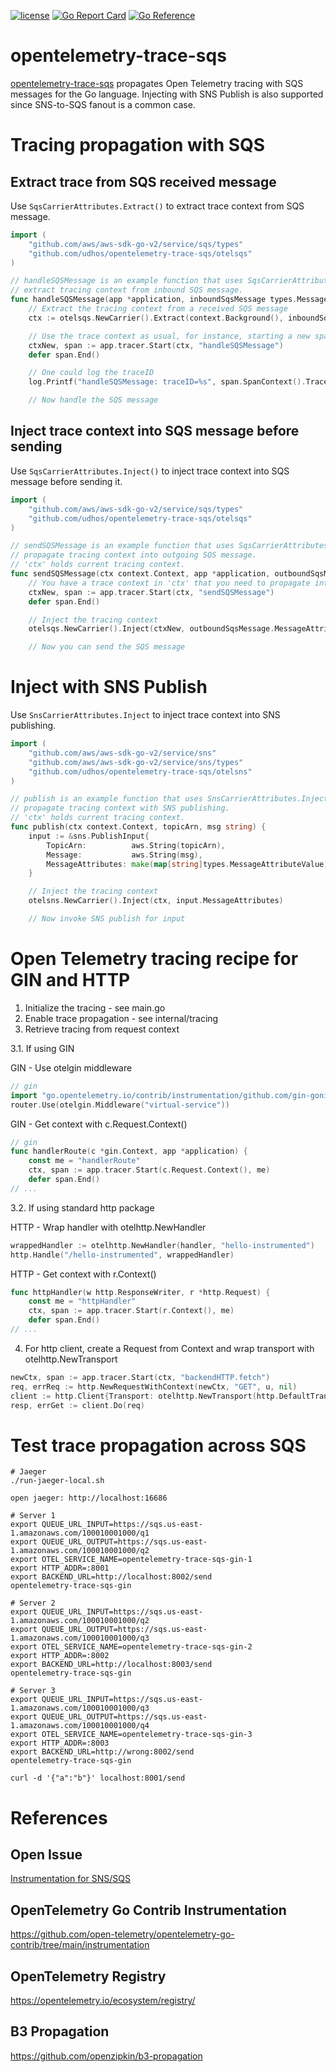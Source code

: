 [![license](http://img.shields.io/badge/license-MIT-blue.svg)](https://github.com/udhos/opentelemetry-trace-sqs/blob/main/LICENSE)
[![Go Report Card](https://goreportcard.com/badge/github.com/udhos/opentelemetry-trace-sqs)](https://goreportcard.com/report/github.com/udhos/opentelemetry-trace-sqs)
[![Go Reference](https://pkg.go.dev/badge/github.com/udhos/opentelemetry-trace-sqs.svg)](https://pkg.go.dev/github.com/udhos/opentelemetry-trace-sqs)

# opentelemetry-trace-sqs

[opentelemetry-trace-sqs](https://github.com/udhos/opentelemetry-trace-sqs) propagates Open Telemetry tracing with SQS messages for the Go language. Injecting with SNS Publish is also supported since SNS-to-SQS fanout is a common case.

# Tracing propagation with SQS

## Extract trace from SQS received message

Use `SqsCarrierAttributes.Extract()` to extract trace context from SQS message.

```go
import (
    "github.com/aws/aws-sdk-go-v2/service/sqs/types"
    "github.com/udhos/opentelemetry-trace-sqs/otelsqs"
)

// handleSQSMessage is an example function that uses SqsCarrierAttributes.Extract to
// extract tracing context from inbound SQS message.
func handleSQSMessage(app *application, inboundSqsMessage types.Message) {
    // Extract the tracing context from a received SQS message
    ctx := otelsqs.NewCarrier().Extract(context.Background(), inboundSqsMessage.MessageAttributes)

    // Use the trace context as usual, for instance, starting a new span
    ctxNew, span := app.tracer.Start(ctx, "handleSQSMessage")
    defer span.End()

    // One could log the traceID
    log.Printf("handleSQSMessage: traceID=%s", span.SpanContext().TraceID().String())

    // Now handle the SQS message
```

## Inject trace context into SQS message before sending

Use `SqsCarrierAttributes.Inject()` to inject trace context into SQS message before sending it.

```go
import (
    "github.com/aws/aws-sdk-go-v2/service/sqs/types"
    "github.com/udhos/opentelemetry-trace-sqs/otelsqs"
)

// sendSQSMessage is an example function that uses SqsCarrierAttributes.Inject to
// propagate tracing context into outgoing SQS message.
// 'ctx' holds current tracing context.
func sendSQSMessage(ctx context.Context, app *application, outboundSqsMessage types.Message) {
    // You have a trace context in 'ctx' that you need to propagate into SQS message 'outboundSqsMessage'
    ctxNew, span := app.tracer.Start(ctx, "sendSQSMessage")
    defer span.End()

    // Inject the tracing context
    otelsqs.NewCarrier().Inject(ctxNew, outboundSqsMessage.MessageAttributes)

    // Now you can send the SQS message
```

# Inject with SNS Publish

Use `SnsCarrierAttributes.Inject` to inject trace context into SNS publishing.

```go
import (
    "github.com/aws/aws-sdk-go-v2/service/sns"
    "github.com/aws/aws-sdk-go-v2/service/sns/types"
    "github.com/udhos/opentelemetry-trace-sqs/otelsns"
)

// publish is an example function that uses SnsCarrierAttributes.Inject to
// propagate tracing context with SNS publishing.
// 'ctx' holds current tracing context.
func publish(ctx context.Context, topicArn, msg string) {
    input := &sns.PublishInput{
        TopicArn:          aws.String(topicArn),
        Message:           aws.String(msg),
        MessageAttributes: make(map[string]types.MessageAttributeValue),
    }

    // Inject the tracing context
    otelsns.NewCarrier().Inject(ctx, input.MessageAttributes)

    // Now invoke SNS publish for input
```

# Open Telemetry tracing recipe for GIN and HTTP

1. Initialize the tracing - see main.go
2. Enable trace propagation - see internal/tracing
3. Retrieve tracing from request context

3.1. If using GIN

GIN - Use otelgin middleware

```go
// gin
import "go.opentelemetry.io/contrib/instrumentation/github.com/gin-gonic/gin/otelgin"
router.Use(otelgin.Middleware("virtual-service"))
```

GIN - Get context with c.Request.Context()

```go
// gin
func handlerRoute(c *gin.Context, app *application) {
    const me = "handlerRoute"
    ctx, span := app.tracer.Start(c.Request.Context(), me)
    defer span.End()
// ...
```

3.2. If using standard http package

HTTP - Wrap handler with otelhttp.NewHandler

```go
wrappedHandler := otelhttp.NewHandler(handler, "hello-instrumented")
http.Handle("/hello-instrumented", wrappedHandler)
```

HTTP - Get context with r.Context()

```go
func httpHandler(w http.ResponseWriter, r *http.Request) {
    const me = "httpHandler"
    ctx, span := app.tracer.Start(r.Context(), me)
    defer span.End()
// ...
```

4. For http client, create a Request from Context and wrap transport with otelhttp.NewTransport

```go
newCtx, span := app.tracer.Start(ctx, "backendHTTP.fetch")
req, errReq := http.NewRequestWithContext(newCtx, "GET", u, nil)
client := http.Client{Transport: otelhttp.NewTransport(http.DefaultTransport)}
resp, errGet := client.Do(req)
```

# Test trace propagation across SQS

```
# Jaeger
./run-jaeger-local.sh

open jaeger: http://localhost:16686

# Server 1
export QUEUE_URL_INPUT=https://sqs.us-east-1.amazonaws.com/100010001000/q1
export QUEUE_URL_OUTPUT=https://sqs.us-east-1.amazonaws.com/100010001000/q2
export OTEL_SERVICE_NAME=opentelemetry-trace-sqs-gin-1
export HTTP_ADDR=:8001
export BACKEND_URL=http://localhost:8002/send
opentelemetry-trace-sqs-gin

# Server 2
export QUEUE_URL_INPUT=https://sqs.us-east-1.amazonaws.com/100010001000/q2
export QUEUE_URL_OUTPUT=https://sqs.us-east-1.amazonaws.com/100010001000/q3
export OTEL_SERVICE_NAME=opentelemetry-trace-sqs-gin-2
export HTTP_ADDR=:8002
export BACKEND_URL=http://localhost:8003/send
opentelemetry-trace-sqs-gin

# Server 3
export QUEUE_URL_INPUT=https://sqs.us-east-1.amazonaws.com/100010001000/q3
export QUEUE_URL_OUTPUT=https://sqs.us-east-1.amazonaws.com/100010001000/q4
export OTEL_SERVICE_NAME=opentelemetry-trace-sqs-gin-3
export HTTP_ADDR=:8003
export BACKEND_URL=http://wrong:8002/send
opentelemetry-trace-sqs-gin

curl -d '{"a":"b"}' localhost:8001/send
```

# References

## Open Issue

[Instrumentation for SNS/SQS](https://github.com/open-telemetry/opentelemetry-go-contrib/issues/1613)

## OpenTelemetry Go Contrib Instrumentation

https://github.com/open-telemetry/opentelemetry-go-contrib/tree/main/instrumentation

## OpenTelemetry Registry

https://opentelemetry.io/ecosystem/registry/

## B3 Propagation

https://github.com/openzipkin/b3-propagation
